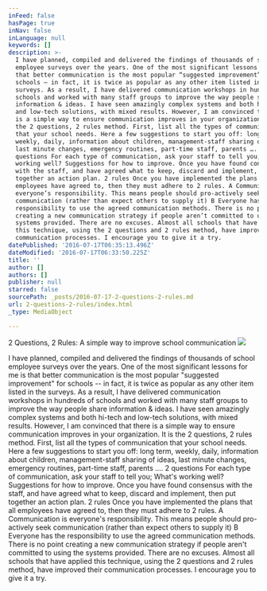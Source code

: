 ```yaml
---
inFeed: false
hasPage: true
inNav: false
inLanguage: null
keywords: []
description: >-
  I have planned, compiled and delivered the findings of thousands of school
  employee surveys over the years. One of the most significant lessons for me is
  that better communication is the most popular “suggested improvement” for
  schools – in fact, it is twice as popular as any other item listed in the
  surveys. As a result, I have delivered communication workshops in hundreds of
  schools and worked with many staff groups to improve the way people share
  information & ideas. I have seen amazingly complex systems and both hi-tech
  and low-tech solutions, with mixed results. However, I am convinced that there
  is a simple way to ensure communication improves in your organization. It is
  the 2 questions, 2 rules method. First, list all the types of communication
  that your school needs. Here a few suggestions to start you off: long term,
  weekly, daily, information about children, management-staff sharing of ideas,
  last minute changes, emergency routines, part-time staff, parents …. 2
  questions For each type of communication, ask your staff to tell you; What’s
  working well? Suggestions for how to improve. Once you have found consensus
  with the staff, and have agreed what to keep, discard and implement, then put
  together an action plan. 2 rules Once you have implemented the plans that all
  employees have agreed to, then they must adhere to 2 rules. A Communication is
  everyone’s responsibility. This means people should pro-actively seek
  communication (rather than expect others to supply it) B Everyone has the
  responsibility to use the agreed communication methods. There is no point
  creating a new communication strategy if people aren’t committed to using the
  systems provided. There are no excuses. Almost all schools that have applied
  this technique, using the 2 questions and 2 rules method, have improved their
  communication processes. I encourage you to give it a try.
datePublished: '2016-07-17T06:35:13.496Z'
dateModified: '2016-07-17T06:33:50.225Z'
title: ''
author: []
authors: []
publisher: null
starred: false
sourcePath: _posts/2016-07-17-2-questions-2-rules.md
url: 2-questions-2-rules/index.html
_type: MediaObject

---
```

2 Questions, 2 Rules: A simple way to improve school communication
![](https://the-grid-user-content.s3-us-west-2.amazonaws.com/42534b22-cd09-4ac5-a8eb-240a9a47f5f4.png)

I have planned, compiled and delivered the findings of thousands of school employee surveys over the years. One of the most significant lessons for me is that better communication is the most popular "suggested improvement" for schools -- in fact, it is twice as popular as any other item listed in the surveys. As a result, I have delivered communication workshops in hundreds of schools and worked with many staff groups to improve the way people share information & ideas. I have seen amazingly complex systems and both hi-tech and low-tech solutions, with mixed results. However, I am convinced that there is a simple way to ensure communication improves in your organization. It is the 2 questions, 2 rules method. First, list all the types of communication that your school needs. Here a few suggestions to start you off: long term, weekly, daily, information about children, management-staff sharing of ideas, last minute changes, emergency routines, part-time staff, parents .... 2 questions For each type of communication, ask your staff to tell you; What's working well? Suggestions for how to improve. Once you have found consensus with the staff, and have agreed what to keep, discard and implement, then put together an action plan. 2 rules Once you have implemented the plans that all employees have agreed to, then they must adhere to 2 rules. A Communication is everyone's responsibility. This means people should pro-actively seek communication (rather than expect others to supply it) B Everyone has the responsibility to use the agreed communication methods. There is no point creating a new communication strategy if people aren't committed to using the systems provided. There are no excuses. Almost all schools that have applied this technique, using the 2 questions and 2 rules method, have improved their communication processes. I encourage you to give it a try.